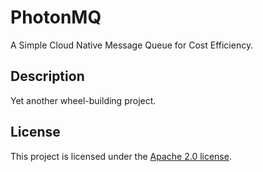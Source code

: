 # PhotonMQ

A Simple Cloud Native Message Queue for Cost Efficiency.

## Description

Yet another wheel-building project.

## License

This project is licensed under the [Apache 2.0 license][license].

[license]: https://github.com/zhihuij/photonmq/blob/main/LICENSE
